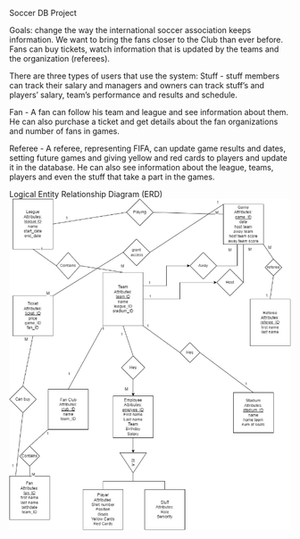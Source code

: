 Soccer DB Project

Goals: change the way the international soccer association keeps information. We want to bring the fans closer to the Club than ever before.
Fans can buy tickets, watch information that is updated by the teams and the organization (referees). 
 
There are three types of users that use the system:
Stuff - 	stuff members can track their salary and managers and owners can track stuff’s and players’ salary, team’s performance and results and schedule.

Fan - 		A fan can follow his team and league and see information about them.
					He can also purchase a ticket and get details about the fan organizations and number of fans in games.

Referee -	A referee, representing FIFA, can update game results and dates, setting future games and giving yellow and red cards to players and update it in the database.
					He can also see information about the league, teams, players and even the stuff that take a part in the games.
					

Logical Entity Relationship Diagram (ERD)
![This is an image](https://github.com/MaySofi/Soccer_DB/blob/master/images/Logical%20ERD.png)
